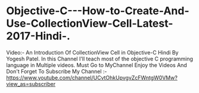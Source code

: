# Objective-C---How-to-Create-And-Use-CollectionView-Cell-Latest-2017-Hindi-.
Video:- An Introduction Of CollectionView Cell in Objective-C Hindi By Yogesh Patel. In this Channel I'll teach most of the objective C programming language in Multiple videos. Must Go to MyChannel Enjoy the Videos And Don't Forget To Subscribe My Channel :-https://www.youtube.com/channel/UCvtOhkUpvgvZcFWntgW0VMw?view_as=subscriber

